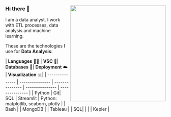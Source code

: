 ### Hi there 👋 <a href="https://github.com/abhisheknaiidu/abhisheknaiidu/blob/master/code.gif?raw=true"><img align="right" width="300" height="300" src="https://github.com/abhisheknaiidu/abhisheknaiidu/blob/master/code.gif?raw=true"></a>

I am a data analyst. I work with ETL processes, data analysis and machine learning.</a>

These are the technologies I use for **Data Analysis**:</a>

| **Languages** 🧑‍💻 | **VSC** 📆| **Databases** 🐬| **Deployment** ☁️ | **Visualization** 📊|</a>
| --------------- | --------------- | --------------- | --------------- | --------------- |</a>
| Python | Git| SQL | Streamlit | Python: matplotlib, seaborn, plotly | </a>
| Bash | | MongoDB |  | Tableau | </a>
| SQL|  |  |  | Kepler | </a>
